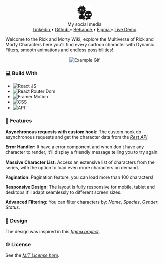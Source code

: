<p align="center">
  <img src="./src/assets/logo.png" alt="Rick and morty logo"> 
  <br>
  My social media
<br>
  <a href="https://www.linkedin.com/in/paulopbi/" target="_blank" rel="noreferrer">
  Linkedin
  </a> • 
  <a href="https://github.com/paulopbi" target="_blank" rel="noreferrer">
  Github
  </a> • 
  <a href="https://www.behance.net/paulopbi" target="_blank" rel="noreferrer">
  Behance
  </a> • 
  <a href="https://www.figma.com/community/file/979477099633946456/rick-and-morty-web-responsive">
  Figma
  </a> • 
  <a href="https://paulopbi.github.io/rick-and-morty/" target="_blank" rel="noreferrer">
  Live Demo
  </a>
</p>

Welcome to the Rick and Morty Wiki, explore the Multiverse of Rick and Morty Characters here you'll find every cartoon character with Dynamic Filters, smooth animations and endless possibilities!

<p align="center">
  <img src="./src/assets/demo.gif" alt="Example Gif"/>
</p>

### 💻 Build With

- ![React JS](https://img.shields.io/badge/React_JS-20232A?style=for-the-badge&logo=react)
- ![React Router Dom](https://img.shields.io/badge/React%20Router%20Dom-20232A?style=for-the-badge&logo=react-router)
- ![Framer Motion](https://img.shields.io/badge/Framer_Motion-20232A?style=for-the-badge&logo=framer)
- ![CSS](https://img.shields.io/badge/css-20232A?style=for-the-badge&logo=css3&logoColor=1572B6)
- ![API](https://img.shields.io/badge/API-20232A?style=for-the-badge&logo=json&logoColor=white)

### 🚀 Features

**Asynchronous requests with custom hook:** The custom hook do asynchronous requests and get the character data from the [_Rest API_](https://rickandmortyapi.com/)

**Error Handler:** It have a error component and when don't have any character to render, it'll display a friendly message telling you to try again.

**Massive Character List:** Access an extensive list of characters from the series, with the option to load even more characters on demand.

**Pagination:** Pagination feature, you can load more than 100 characters!

**Responsive Design:** The layout is fully responsive for mobile, tablet and desktops it'll adapt seamlessly to different screen sizes.

**Advanced Filtering:** You can filter characters by: _Name_, _Species_, _Gender_, _Status_.

### 🎨 Design

The design was inspired in this [_figma project_](https://www.figma.com/community/file/979477099633946456/rick-and-morty-web-responsive).

### ©️ License

See the [_MIT License here_](./LICENSE).
